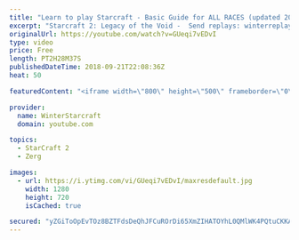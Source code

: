 ```yaml
---
title: "Learn to play Starcraft - Basic Guide for ALL RACES (updated 2017) #2"
excerpt: "Starcraft 2: Legacy of the Void -  Send replays: winterreplays@gmail.com ( -- Watch live at https://www.twitch.tv/wintergaming"
originalUrl: https://youtube.com/watch?v=GUeqi7vEDvI
type: video
price: Free
length: PT2H28M37S
publishedDateTime: 2018-09-21T22:08:36Z
heat: 50

featuredContent: "<iframe width=\"800\" height=\"500\" frameborder=\"0\" src=\"https://www.youtube.com/embed/GUeqi7vEDvI\" allow=\"accelerometer; autoplay; encrypted-media; gyroscope; picture-in-picture\" allowfullscreen></iframe>"

provider:
  name: WinterStarcraft
  domain: youtube.com

topics:
  - StarCraft 2
  - Zerg

images:
  - url: https://i.ytimg.com/vi/GUeqi7vEDvI/maxresdefault.jpg
    width: 1280
    height: 720
    isCached: true

secured: "yZGiToOpEvTOz8BZTFdsDeQhJFCuROrDi65XmZIHATOYhL0QMlWK4PQtuCKKAth63AjwgZ/mLlfM6el/DBq44ESY/TA00SegDFXqu84tyH/ztW/Cx0cFVCUVJxW14n1ltGHC6pKfjOtIYfFiUfNOKb2BWYzFZktYu2v4T/x6WGX66KebHgcp6Vp8NFsSSnqexzTzwbibx22oofMm0nbmQ2QJj2J4ruz37S4tC6GbEmVKV6on9oZFsgZwFoh8SJuLh//fORLh85zSZbfxGug3xIl6U13k4cfxuZ19WtxMOX3lerJYjzrQ++16osLWLibfJRgSXPD4YrxuHDbcAzn/O4RrT27PLvD3NELgP6+Du2/1M6j/pAD1p4DWyxNmAY9QYyxf+rFEOqU6ARQS2qGaEc4SnuP+lnmnhRrm7FIZzJ0=;1Jp5/QovFnojchdscRjukg=="
---
```


